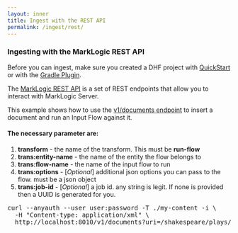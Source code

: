 ```yaml
---
layout: inner
title: Ingest with the REST API
permalink: /ingest/rest/
---
```


### Ingesting with the MarkLogic REST API

Before you can ingest, make sure you created a DHF project with [QuickStart](../project/quickstart.md) or with the [Gradle Plugin](../project/gradle.md).

The [MarkLogic REST API](https://docs.marklogic.com/REST/PUT/v1/documents) is a set of REST endpoints that allow you to interact with MarkLogic Server.

This example shows how to use the [v1/documents endpoint](https://docs.marklogic.com/REST/PUT/v1/documents) to insert a document and run an Input Flow against it.

#### The necessary parameter are:
1. **transform** - the name of the transform. This must be **run-flow**
1. **trans:entity-name** - the name of the entity the flow belongs to
1. **trans:flow-name** - the name of the input flow to run
1. **trans:options** - [_Optional_] additional json options you can pass to the flow. must be a json object
1. **trans:job-id** - [_Optional_] a job id. any string is legit. If none is provided then a UUID is generated for you.

<pre class="cmdline">
curl --anyauth --user user:password -T ./my-content -i \
  -H "Content-type: application/xml" \
  http://localhost:8010/v1/documents?uri=/shakespeare/plays/a_and_c.xml&transform=run-flow&trans:entity-name=YourEntityName&trans:flow-name=YourFlowName&trans:options={"your":"options"}&trans:job-id=someString
</pre>
